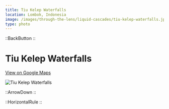 ```yaml
---
title: Tiu Kelep Waterfalls
location: Lombok, Indonesia
image: /images/through-the-lens/liquid-cascades/tiu-kelep-waterfalls.jpg
type: photo
---
```


::BackButton
::

# Tiu Kelep Waterfalls

<a href="https://www.google.com/maps/search/?api=1&query=Tiu+Kelep+Waterfalls,+Lombok,+Indonesia" target="_blank" rel="noopener noreferrer">View on Google Maps</a>

![Tiu Kelep Waterfalls](/images/through-the-lens/liquid-cascades/tiu-kelep-waterfalls.jpg)

<div class="mb-8"></div>

::ArrowDown
::

<div class="mb-8"></div>

::HorizontalRule
::
